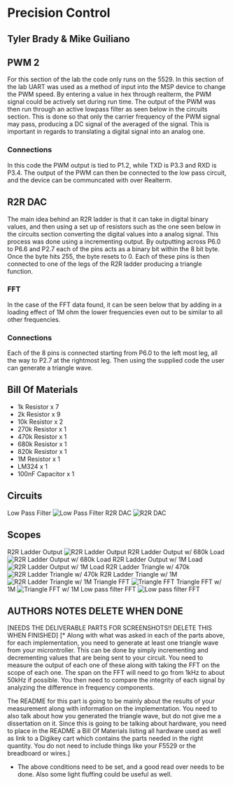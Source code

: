 # Precision Control

## Tyler Brady & Mike Guiliano

## PWM 2
For this section of the lab the code only runs on the 5529. In this section of the lab UART was used as a method
of input into the MSP device to change the PWM speed. By entering a value in hex through realterm, the PWM signal 
could be actively set during run time. The output of the PWM was then run through an active lowpass filter as seen 
below in the circuits section. This is done so that only the carrier frequency of the PWM signal may pass, producing
a DC signal of the averaged of the signal. This is important in regards to translating a digital signal into an analog one.

### Connections
In this code the PWM output is tied to P1.2, while TXD is P3.3 and RXD is P3.4. The output of the PWM can then be connected
to the low pass circuit, and the device can be communcated with over Realterm.

## R2R DAC
The main idea behind an R2R ladder is that it can take in digital binary values, and then using a set up of resistors
such as the one seen below in the circuits section converting the digital values into a analog signal. This process was
done using a incrementing output. By outputting across P6.0 to P6.6 and P2.7 each of the pins acts as a binary bit within
the 8 bit byte. Once the byte hits 255, the byte resets to 0. Each of these pins is then connected to one of the legs of the
R2R ladder producing a triangle function.

### FFT
In the case of the FFT data found, it can be seen below that by adding in a loading effect of 1M ohm the lower frequencies
even out to be similar to all other frequencies.

### Connections
Each of the 8 pins is connected starting from P6.0 to the left most leg, all the way to P2.7 at the rightmost leg.
Then using the supplied code the user can generate a triangle wave.

## Bill Of Materials
* 1k Resistor x 7
* 2k Resistor x 9
* 10k Resistor x 2
* 270k Resistor x 1
* 470k Resistor x 1
* 680k Resistor x 1
* 820k Resistor x 1
* 1M Resistor x 1
* LM324 x 1
* 100nF Capacitor x 1

## Circuits
Low Pass Filter
![Low Pass Filter](https://github.com/RU09342/lab-6taking-control-over-your-embedded-life-scrumbology-v2-lab-6/blob/master/Precision%20Control/LowPassFilter.png)
R2R DAC
![R2R DAC](https://github.com/RU09342/lab-6taking-control-over-your-embedded-life-scrumbology-v2-lab-6/blob/master/Precision%20Control/R2R_DAC.png)

## Scopes
R2R Ladder Output
![R2R Ladder Output](https://github.com/RU09342/lab-6taking-control-over-your-embedded-life-scrumbology-v2-lab-6/blob/master/Precision%20Control/r2r-ladder1.png)
R2R Ladder Output w/ 680k Load
![R2R Ladder Output w/ 680k Load](https://github.com/RU09342/lab-6taking-control-over-your-embedded-life-scrumbology-v2-lab-6/blob/master/Precision%20Control/r2r-ladder-680k.png)
R2R Ladder Output w/ 1M Load
![R2R Ladder Output w/ 1M Load](https://github.com/RU09342/lab-6taking-control-over-your-embedded-life-scrumbology-v2-lab-6/blob/master/Precision%20Control/r2r-ladder-1M.png)
R2R Ladder Triangle w/ 470k
![R2R Ladder Triangle w/ 470k](https://github.com/RU09342/lab-6taking-control-over-your-embedded-life-scrumbology-v2-lab-6/blob/master/Precision%20Control/triangle470k1.png)
R2R Ladder Triangle w/ 1M
![R2R Ladder Triangle w/ 1M](https://github.com/RU09342/lab-6taking-control-over-your-embedded-life-scrumbology-v2-lab-6/blob/master/Precision%20Control/triangle1meg1.png)
Triangle FFT
![Triangle FFT](https://github.com/RU09342/lab-6taking-control-over-your-embedded-life-scrumbology-v2-lab-6/blob/master/Precision%20Control/trianglefft1.png)
Triangle FFT w/ 1M
![Triangle FFT w/ 1M](https://github.com/RU09342/lab-6taking-control-over-your-embedded-life-scrumbology-v2-lab-6/blob/master/Precision%20Control/trianglefft2.png)
Low pass filter FFT
![Low pass filter FFT](https://github.com/RU09342/lab-6taking-control-over-your-embedded-life-scrumbology-v2-lab-6/blob/master/Precision%20Control/lpffft.png)

## AUTHORS NOTES DELETE WHEN DONE
[NEEDS THE DELIVERABLE PARTS FOR SCREENSHOTS!! DELETE THIS WHEN FINISHED]
[* Along with what was asked in each of the parts above, for each implementation, you need to generate at least one
 triangle wave from your microntroller. This can be done by simply incrementing and decrementing values that are 
being sent to your circuit. You need to measure the output of each one of these along with taking the FFT on the 
scope of each one. The span on the FFT will need to go from 1kHz to about 50kHz if possible. 
You then need to compare the integrity of each signal by analyzing the difference in frequency components.

The README for this part is going to be mainly about the results of your measurement along with information on the 
implementation. You need to also talk about how you generated the triangle wave, but do not give me a 
dissertation on it. Since this is going to be talking about hardware, you need to place in the README a Bill Of 
Materials listing all hardware used as well as link to a Digikey cart which contains the parts needed in the 
right quantity. You do not need to include things like your F5529 or the breadboard or wires.]
* The above conditions need to be set, and a good read over needs to be done. Also some light fluffing could be
useful as well.